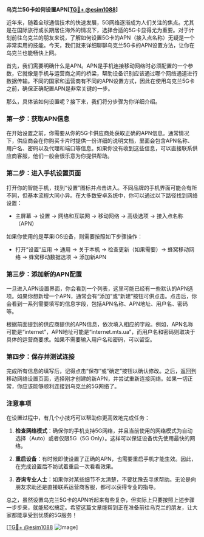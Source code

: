 **乌克兰5G卡如何设置APN[[TG💪+ @esim1088](https://t.me/s/esim1088)]**

近年来，随着全球通信技术的快速发展，5G网络逐渐成为人们关注的焦点。尤其是在国际旅行或长期居住海外的情况下，选择合适的5G卡显得尤为重要。对于计划前往乌克兰的朋友来说，了解如何设置5G卡的APN（接入点名称）无疑是一个非常实用的技能。今天，我们就来详细聊聊乌克兰5G卡的APN设置方法，让你在乌克兰也能畅快上网。

首先，我们需要明确什么是APN。APN是手机连接移动网络时必须配置的一个参数，它就像是手机与运营商之间的桥梁，帮助设备识别应该通过哪个网络通道进行数据传输。不同的国家和运营商有不同的APN设置方式，因此在使用乌克兰5G卡之前，确保正确配置APN是非常关键的一步。

那么，具体该如何设置呢？接下来，我们将分步骤为你详细介绍。

### 第一步：获取APN信息

在开始设置之前，你需要从你的5G卡供应商处获取正确的APN信息。通常情况下，供应商会在你购买卡片时提供一份详细的说明文档，里面会包含APN名称、用户名、密码以及代理和端口等信息。如果你没有收到这些信息，可以直接联系供应商客服，他们一般会很乐意为你提供帮助。

### 第二步：进入手机设置页面

打开你的智能手机，找到“设置”图标并点击进入。不同品牌的手机界面可能会有所不同，但基本流程大同小异。在大多数安卓系统中，你可以通过以下路径找到网络设置：

- 主屏幕 -> 设置 -> 网络和互联网 -> 移动网络 -> 高级选项 -> 接入点名称（APN）

如果你使用的是苹果iOS设备，则需要按照如下步骤操作：

- 打开“设置”应用 -> 通用 -> 关于本机 -> 检查更新（如果需要）-> 蜂窝移动网络 -> 蜂窝移动数据选项 -> 添加新APN

### 第三步：添加新的APN配置

一旦进入APN设置界面，你会看到一个列表，这里可能已经有一些默认的APN选项。如果你想新增一个APN，通常会有“添加”或“新建”按钮可供点击。点击后，你会看到一系列需要填写的信息字段，包括APN名称、APN地址、用户名、密码等。

根据前面提到的供应商提供的APN信息，依次填入相应的字段。例如，APN名称可能是“internet”，APN地址可能是“internet.mts.ua”，而用户名和密码则取决于具体的运营商要求。如果不需要输入用户名和密码，可以留空。

### 第四步：保存并测试连接

完成所有信息的填写后，记得点击“保存”或“确定”按钮以确认修改。之后，返回到移动网络设置页面，选择刚才创建的新APN，并尝试重新连接网络。如果一切正常，你应该能够顺利连接到乌克兰的5G网络了。

### 注意事项

在设置过程中，有几个小技巧可以帮助你更高效地完成任务：

1. **检查网络模式**：确保你的手机支持5G网络，并且当前使用的网络模式为自动选择（Auto）或者仅限5G（5G Only）。这样可以保证设备优先使用最快的网络。
   
2. **重启设备**：有时候即使设置了正确的APN，也需要重启手机才能生效。因此，在完成设置后不妨试着重启一次看看效果。

3. **咨询专业人士**：如果你对某些细节不太清楚，不要犹豫去寻求帮助。无论是向朋友求助还是直接联系运营商客服，都可以获得专业的指导。

总之，虽然设置乌克兰5G卡的APN听起来有些复杂，但实际上只要按照上述步骤一步步来，就能轻松搞定。希望这篇文章能帮到正在准备前往乌克兰的朋友，让大家都能享受到优质的5G服务！

[[TG💪+ @esim1088](https://t.me/s/esim1088) ![Image](https://i.postimg.cc/4NQfJmqS/Snipaste-2025-05-13-00-14-12.png)]